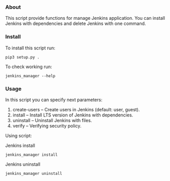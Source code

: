 ### About 

This script provide functions for manage Jenkins application. You can install Jenkins with dependencies and delete Jenkins with one command.

### Install 

To install this script run: 

```
pip3 setup.py .
```

To check working run: 

```
jenkins_manager --help
```

### Usage

In this script you can specify next parameters:

1) create-users – Create users in Jenkins (default: user, guest).
2) install – Install LTS version of Jenkins with dependencies.
3) uninstall – Uninstall Jenkins with files.
4) verify – Verifying security policy.

Using script:

Jenkins install
```
jenkins_manager install
```

Jenkins uninstall
```
jenkins_manager uninstall
```
